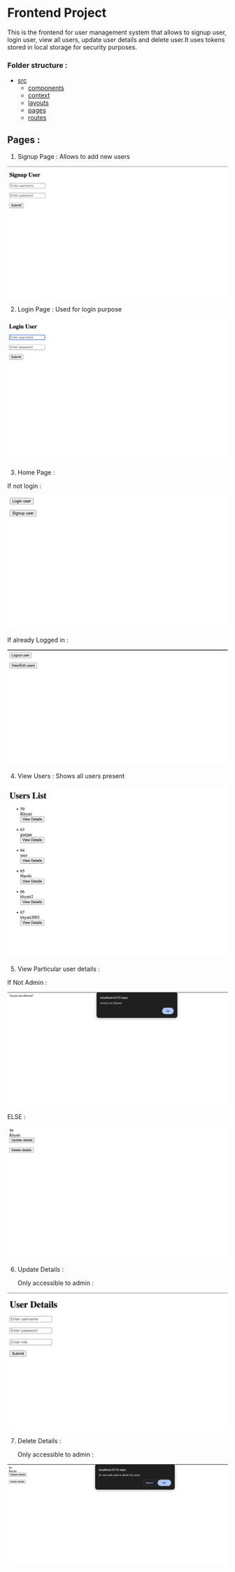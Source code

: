 # Frontend Project

This is the frontend for user management system that allows to signup user, login user, view all users, update user details and delete user.It uses tokens stored in local storage for security purposes.

### Folder structure :

* [src](./VITE_PROJECT/src)
  * [components](./src/components)
  * [context](./src/context)
  * [layouts](./src/layouts)
  * [pages](./src/pages)
  * [routes](./src/routes)
 


## Pages : 

1. Signup Page : Allows to add new users 

  ![alt text](./screenshots/image.png)

2. Login Page : Used for login purpose 

![alt text](./screenshots/image-1.png)

3. Home Page : 

  If not login : 

  ![alt text](./screenshots/image-2.png)

  If already Logged in : 

  ![alt text](./screenshots/image-3.png)

4. View Users : Shows all users present  

![alt text](./screenshots/image-4.png)

5. View Particular user details : 

  If Not Admin : 

  ![alt text](./screenshots/image-5.png)
  
  ELSE : 

  ![alt text](./screenshots/image-6.png)

6. Update Details : 
  
   Only accessible to admin :

![alt text](./screenshots/image-7.png)

7. Delete Details :

    Only accessible to admin :

![alt text](./screenshots/image-8.png)








